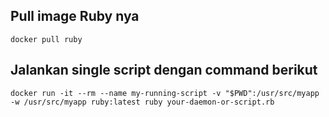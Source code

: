 ## Pull image Ruby nya
`docker pull ruby`

## Jalankan single script dengan command berikut
`docker run -it --rm --name my-running-script -v "$PWD":/usr/src/myapp -w /usr/src/myapp ruby:latest ruby your-daemon-or-script.rb`